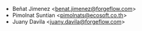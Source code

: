 - Beñat Jimenez \<<benat.jimenez@forgeflow.com>\>
- Pimolnat Suntian \<<pimolnats@ecosoft.co.th>\>
- Juany Davila \<<juany.davila@forgeflow.com>\>
